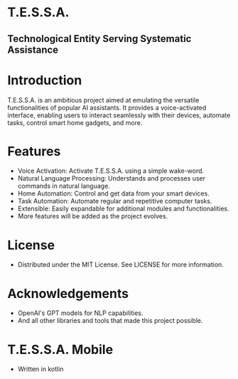 # T.E.S.S.A.
## Technological Entity Serving Systematic Assistance

# Introduction
T.E.S.S.A. is an ambitious project aimed at emulating the versatile functionalities of popular AI assistants. It provides a voice-activated interface, enabling users to interact seamlessly with their devices, automate tasks, control smart home gadgets, and more.

# Features
* Voice Activation: Activate T.E.S.S.A. using a simple wake-word.
* Natural Language Processing: Understands and processes user commands in natural language.
* Home Automation: Control and get data from your smart devices.
* Task Automation: Automate regular and repetitive computer tasks.
* Extensible: Easily expandable for additional modules and functionalities.
* More features will be added as the project evolves.

# License
* Distributed under the MIT License. See LICENSE for more information.

# Acknowledgements
* OpenAI's GPT models for NLP capabilities.
* And all other libraries and tools that made this project possible.

# T.E.S.S.A. Mobile
* Written in kotlin
